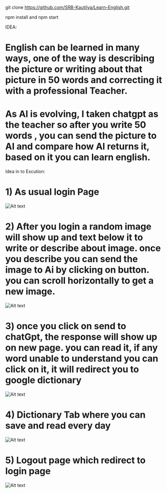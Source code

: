 git clone https://github.com/SRB-Kautilya/Learn-English.git

npm install and npm start 

IDEA:

# English can be learned in many ways, one of the way is describing the picture  or writing about that picture in 50 words and correcting it with a professional Teacher.

# As AI is evolving, I taken chatgpt as the teacher so after you write 50 words , you can send the picture to AI and compare how AI returns it, based on it  you can learn english.


Idea in to Excution:

# 1) As usual  login Page  

![Alt text](./assets/Login.PNG)

# 2) After you login a random image will show up and text below it to write or describe about image. once you describe you can send the image to Ai by clicking on button. you can scroll horizontally to get a new image.


![Alt text](./assets/describeThePicture.PNG)


# 3) once you click on send to chatGpt, the response will show up on new page. you can read it, if any word unable to understand you can click on it, it will redirect you to google dictionary


![Alt text](./assets/AIResponse.PNG)

# 4) Dictionary Tab where you can save and read every day 


![Alt text](./assets/Dictionary.PNG)


# 5) Logout page which redirect to login page

![Alt text](./assets/Logout.PNG)





